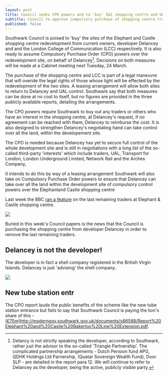 ```yaml
---
layout: post
title: Council seeks CPO powers and to 'buy' E&C shopping centre and UAL building
subtitle: Council to approve compulsory purchase of shopping centre traders
published: false
---
```

Southwark Council is poised to 'buy' the sites of the Elephant and Castle shopping centre redevelopment from current owners, developer Delancey and and the London College of Communication (LCC) respectively.  It is also ready to assume Compulsory Purchase Order (CPO) powers over the redevelopment site, on behalf of Delancey[^1].  Decisions on both measures will be made at a Cabinet meeting next Tuesday, 24 March. 


The purchase of the shopping centre and LCC is part of a legal maneuvre that will overide the legal rights of those whose light will be effected by the redevelopment of the two sites. A leasing arrangement will allow both sites to return to Delancey and UAL control.  Southwark say that both measures can be done at no cost to itself, but no figures are provided in the three publicly available reports, detailing the arrangements.  

The CPO powers require Southwark to buy out any traders or others who have an interest in the shopping centre, at Delancey's request, if no agreement can be reached with them, Delancey to reimburse the cost.  It is also designed to strengthen Delancey's negotiating hand can take control over all the land, within the developement site.  

The CPO is needed because Delancey has yet to secure full control of the whole development site and is still in negotiations with a long list of the so-called third-party 'interests' which include traders, UAL, Transport for London, London Underground Limited, Network Rail and the Arches Company, 

It intends to do this by way of a leasing arrangement Southwark will also take on Compulsory Purchase Order powers to ensure that Delancey can take over all the land  within the development site  of compulsory control powers over the Elephantand Castle shopping centre 




Last week the BBC [ran a feature](https://twitter.com/LatinElephant/status/1239870649851613185) on the last remaining traders at Elephant & Castle shopping centre.

![](http://35percent.org/img/tradersbbc.png)

Buried in this week's Council papers is the news that the Council is purchasing the shopping centre from developer Delancey in order to remove the last remaining traders. 

## Delancey is not the developer!
The developer is in fact a shell company registered in the British Virgin Islands. Delancey is just 'advising' the shell company..

![](http://35percent.org/img/bvidelancey.png)

## New tube station entr
The CPO report lauds the public benefits of the scheme like the new tube station entrance but fails to say that Southwark Council is paying the lion's share of this - [(£70m)]()http://moderngov.southwark.gov.uk/documents/s86588/Report%20Elephant%20and%20Castle%20Bakerloo%20Line%20Extension.pdf.
[^1]: Delancy is not strictly speaking the developer, according to Southwark, rather just the advisor to the so-called 'Triangle Partnership'.  The complicated partnership arrangements   - Dutch Pension fund APG, QDHK Holdngs Ltd Parnership, (Quatar Sovereign Wealth Fund), Door SLP  - are detailed in the report para 12.  We will continue to refer to Delancey as the developer, being the active, publicly visible party. 
